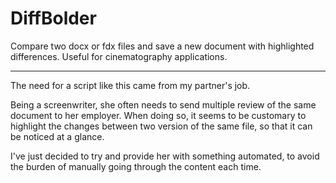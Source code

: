 # DiffBolder

Compare two docx or fdx files and save a new document with highlighted differences. Useful for cinematography applications.

---

The need for a script like this came from my partner's job.

Being a screenwriter, she often needs to send multiple review of the same document to her employer. When doing so, it seems to be customary to
highlight the changes between two version of the same file, so that it can be noticed at a glance.

I've just decided to try and provide her with something automated, to avoid the burden of manually going through the content each time.
